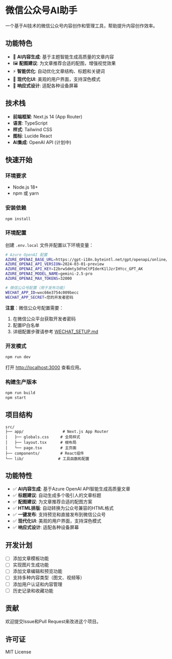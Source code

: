 # 微信公众号AI助手

一个基于AI技术的微信公众号内容创作和管理工具，帮助提升内容创作效率。

## 功能特色

- 🤖 **AI内容生成**: 基于主题智能生成高质量的文章内容
- 🖼️ **配图建议**: 为文章推荐合适的配图，增强视觉效果
- ⚡ **智能优化**: 自动优化文章结构、标题和关键词
- 🎨 **现代化UI**: 美观的用户界面，支持深色模式
- 📱 **响应式设计**: 适配各种设备屏幕

## 技术栈

- **前端框架**: Next.js 14 (App Router)
- **语言**: TypeScript
- **样式**: Tailwind CSS
- **图标**: Lucide React
- **AI集成**: OpenAI API (计划中)

## 快速开始

### 环境要求

- Node.js 18+ 
- npm 或 yarn

### 安装依赖

```bash
npm install
```

### 环境配置

创建 `.env.local` 文件并配置以下环境变量：

```bash
# Azure OpenAI 配置
AZURE_OPENAI_BASE_URL=https://gpt-i18n.byteintl.net/gpt/openapi/online/v2/crawl/openai/deployments/gpt_openapi
AZURE_OPENAI_API_VERSION=2024-03-01-preview
AZURE_OPENAI_API_KEY=I2brwSdmty3dYeCtPIderK1lJzrIHYcc_GPT_AK
AZURE_OPENAI_MODEL_NAME=gemini-2.5-pro
AZURE_OPENAI_MAX_TOKENS=32000

# 微信公众号配置（用于发布功能）
WECHAT_APP_ID=wxc66e3754c009becc
WECHAT_APP_SECRET=您的开发者密码
```

**注意**：微信公众号配置需要：
1. 在微信公众平台获取开发者密码
2. 配置IP白名单
3. 详细配置步骤请参考 [WECHAT_SETUP.md](./WECHAT_SETUP.md)

### 开发模式

```bash
npm run dev
```

打开 [http://localhost:3000](http://localhost:3000) 查看应用。

### 构建生产版本

```bash
npm run build
npm start
```

## 项目结构

```
src/
├── app/                 # Next.js App Router
│   ├── globals.css     # 全局样式
│   ├── layout.tsx      # 根布局
│   └── page.tsx        # 主页面
├── components/         # React组件
└── lib/               # 工具函数和配置
```

## 功能特性

- ✅ **AI内容生成**: 基于Azure OpenAI API智能生成高质量文章
- ✅ **标题建议**: 自动生成多个吸引人的文章标题
- ✅ **配图建议**: 为文章推荐合适的配图方案
- ✅ **HTML排版**: 自动转换为公众号兼容的HTML格式
- ✅ **一键发布**: 支持预览和直接发布到微信公众号
- ✅ **现代化UI**: 美观的用户界面，支持深色模式
- ✅ **响应式设计**: 适配各种设备屏幕

## 开发计划

- [ ] 添加文章模板功能
- [ ] 实现图片生成功能
- [ ] 添加文章编辑和预览功能
- [ ] 支持多种内容类型（图文、视频等）
- [ ] 添加用户认证和内容管理
- [ ] 历史记录和收藏功能

## 贡献

欢迎提交Issue和Pull Request来改进这个项目。

## 许可证

MIT License 